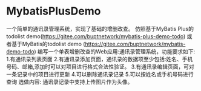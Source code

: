 # MybatisPlusDemo
一个简单的通讯录管理系统，实现了基础的增删改查。
仿照基于MyBatis Plus的todolist demo(https://gitee.com/buptnetwork/mybatis-plus-demo-todo)
或者基于MyBatis的todolist demo (https://gitee.com/buptnetwork/mybatis-demo-todo)
编写一个单表增删改查的Web应用:通讯录管理系统，功能要求如下:
1.有通讯录列表页面
2.有通讯录添加页面，通讯录的数据项至少包括:姓名、手机号码、邮箱,添加时可以对项目进行格式合法性验证。
3.有通讯录编辑页面，可对一条记录中的项目进行更新
4.可以删除通讯录记录
5.可以按姓名或手机号码进行查询
选做内容:
通讯录记录中支持上传图片作为头像。
